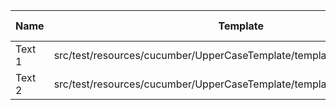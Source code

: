 |  Name  |                                 Template                                 | Single/Multi | Output Path |          File Pattern          |
|--------|--------------------------------------------------------------------------|--------------|-------------|--------------------------------|
| Text 1 | src/test/resources/cucumber/UpperCaseTemplate/template/SingleTemplate.vm | Single       | single      | Destination.xml                |
| Text 2 | src/test/resources/cucumber/UpperCaseTemplate/template/MultiTemplate.vm  | Multi        | multi       | Destination\_${CLASS_NAME}.xml |

